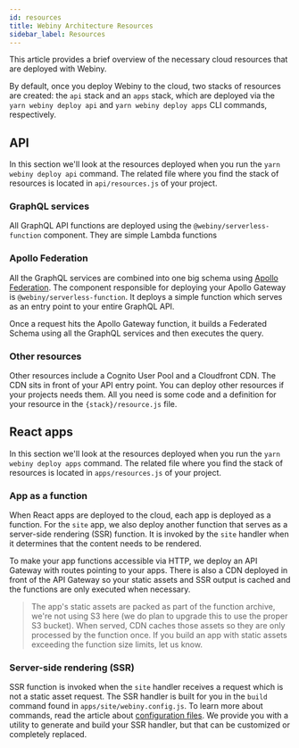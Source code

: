 ```yaml
---
id: resources
title: Webiny Architecture Resources
sidebar_label: Resources
---
```


This article provides a brief overview of the necessary cloud resources that are deployed with Webiny.

By default, once you deploy Webiny to the cloud, two stacks of resources are created: the `api` stack and an `apps` stack, which are deployed via the `yarn webiny deploy api` and `yarn webiny deploy apps` CLI commands, respectively.

## API

In this section we'll look at the resources deployed when you run the `yarn webiny deploy api` command. The related file where you find the stack of resources is located in `api/resources.js` of your project.

### GraphQL services

All GraphQL API functions are deployed using the `@webiny/serverless-function` component. They are simple Lambda functions

### Apollo Federation

All the GraphQL services are combined into one big schema using [Apollo Federation](https://www.apollographql.com/docs/apollo-server/federation/introduction/). The component responsible for deploying your Apollo Gateway is `@webiny/serverless-function`. It deploys a simple function which serves as an entry point to your entire GraphQL API.

Once a request hits the Apollo Gateway function, it builds a Federated Schema using all the GraphQL services and then executes the query.

### Other resources

Other resources include a Cognito User Pool and a Cloudfront CDN. The CDN sits in front of your API entry point. You can deploy other resources if your projects needs them. All you need is some code and a definition for your resource in the `{stack}/resource.js` file.

## React apps

In this section we'll look at the resources deployed when you run the `yarn webiny deploy apps` command. The related file where you find the stack of resources is located in `apps/resources.js` of your project.

### App as a function

When React apps are deployed to the cloud, each app is deployed as a function. For the `site` app, we also deploy another function that serves as a server-side rendering (SSR) function. It is invoked by the `site` handler when it determines that the content needs to be rendered.

To make your app functions accessible via HTTP, we deploy an API Gateway with routes pointing to your apps. There is also a CDN deployed in front of the API Gateway so your static assets and SSR output is cached and the functions are only executed when necessary.

> The app's static assets are packed as part of the function archive, we're not using S3 here (we do plan to upgrade this to use the proper S3 bucket). When served, CDN caches those assets so they are only processed by the function once. If you build an app with static assets exceeding the function size limits, let us know.

### Server-side rendering (SSR)

SSR function is invoked when the `site` handler receives a request which is not a static asset request. The SSR handler is built for you in the `build` command found in `apps/site/webiny.config.js`. To learn more about commands, read the article about [configuration files](/docs/get-started/configuration.md). We provide you with a utility to generate and build your SSR handler, but that can be customized or completely replaced.

